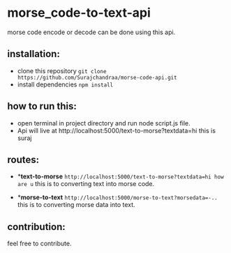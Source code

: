 # morse_code-to-text-api
morse code encode or decode can be done using this api.

## installation:
- clone this repository `git clone https://github.com/Surajchandraa/morse-code-api.git`
- install dependencies `npm install`
  

## how to run this:
- open terminal in project directory and run node script.js file.
- Api will live at http://localhost:5000/text-to-morse?textdata=hi this is suraj 


## routes:
- ***text-to-morse**
  `http://localhost:5000/text-to-morse?textdata=hi how are u`
  this is to converting text into morse code.

- ***morse-to-text**
  `http://localhost:5000/morse-to-text?morsedata=-..`
  this is to converting morse data into text.

## contribution:
feel free to contribute.


  
